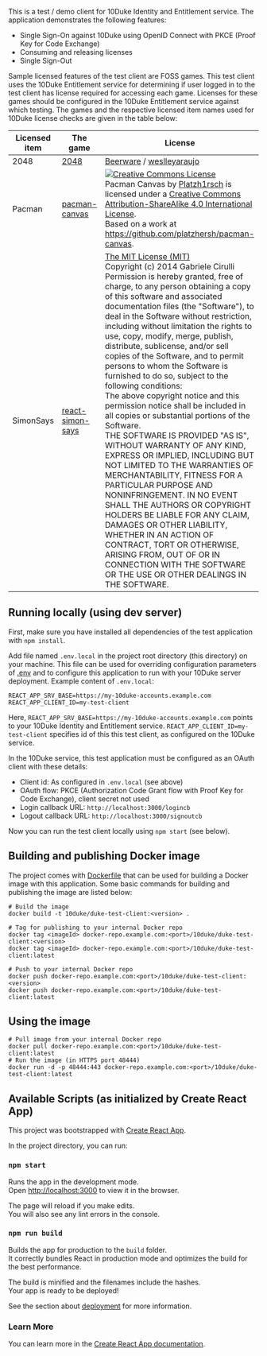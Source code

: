 This is a test / demo client for 10Duke Identity and Entitlement service. The application demonstrates the following features:

- Single Sign-On against 10Duke using OpenID Connect with PKCE (Proof Key for Code Exchange)
- Consuming and releasing licenses
- Single Sign-Out

Sample licensed features of the test client are FOSS games. This test client uses the 10Duke Entitlement service for determining if user logged in to the test client has license required for accessing each game. Licenses for these games should be configured in the 10Duke Entitlement service against which testing. The games and the respective licensed item names used for 10Duke license checks are given in the table below:

| Licensed item | The game                                                              | License                                                                                                                                                                                                                                                                                                                                                                                                                                                                                                                                                                                                                                                                                                                                                                                                                                                                                                                                                                                                                                                                                                                                                                                                                  |
| ------------- | --------------------------------------------------------------------- | ------------------------------------------------------------------------------------------------------------------------------------------------------------------------------------------------------------------------------------------------------------------------------------------------------------------------------------------------------------------------------------------------------------------------------------------------------------------------------------------------------------------------------------------------------------------------------------------------------------------------------------------------------------------------------------------------------------------------------------------------------------------------------------------------------------------------------------------------------------------------------------------------------------------------------------------------------------------------------------------------------------------------------------------------------------------------------------------------------------------------------------------------------------------------------------------------------------------------ |
| 2048          | [2048](https://github.com/gabrielecirulli/2048)                       | [Beerware](https://en.wikipedia.org/wiki/Beerware) / [weslleyaraujo](https://weslleyaraujo.github.io/react-simon-says/)                                                                                                                                                                                                                                                                                                                                                                                                                                                                                                                                                                                                                                                                                                                                                                                                                                                                                                                                                                                                                                                                                                  |
| Pacman        | [pacman-canvas](https://github.com/platzhersh/pacman-canvas)          | <a rel="license" href="http://creativecommons.org/licenses/by-sa/4.0/"><img alt="Creative Commons License" style="border-width:0" src="https://i.creativecommons.org/l/by-sa/4.0/88x31.png" /></a><br /><span xmlns:dct="http://purl.org/dc/terms/" property="dct:title">Pacman Canvas</span> by <a xmlns:cc="http://creativecommons.org/ns#" href="http://platzh1rsch.ch" property="cc:attributionName" rel="cc:attributionURL">Platzh1rsch</a> is licensed under a <a rel="license" href="http://creativecommons.org/licenses/by-sa/4.0/">Creative Commons Attribution-ShareAlike 4.0 International License</a>.<br />Based on a work at <a xmlns:dct="http://purl.org/dc/terms/" href="https://github.com/platzhersh/pacman-canvas" rel="dct:source">https://github.com/platzhersh/pacman-canvas</a>.                                                                                                                                                                                                                                                                                                                                                                                                                 |
| SimonSays     | [react-simon-says](https://github.com/weslleyaraujo/react-simon-says) | <a href="https://github.com/gabrielecirulli/2048/blob/master/LICENSE.txt">The MIT License (MIT)</a><br />Copyright (c) 2014 Gabriele Cirulli<br />Permission is hereby granted, free of charge, to any person obtaining a copy of this software and associated documentation files (the "Software"), to deal in the Software without restriction, including without limitation the rights to use, copy, modify, merge, publish, distribute, sublicense, and/or sell copies of the Software, and to permit persons to whom the Software is furnished to do so, subject to the following conditions:<br />The above copyright notice and this permission notice shall be included in all copies or substantial portions of the Software.<br />THE SOFTWARE IS PROVIDED "AS IS", WITHOUT WARRANTY OF ANY KIND, EXPRESS OR IMPLIED, INCLUDING BUT NOT LIMITED TO THE WARRANTIES OF MERCHANTABILITY, FITNESS FOR A PARTICULAR PURPOSE AND NONINFRINGEMENT. IN NO EVENT SHALL THE AUTHORS OR COPYRIGHT HOLDERS BE LIABLE FOR ANY CLAIM, DAMAGES OR OTHER LIABILITY, WHETHER IN AN ACTION OF CONTRACT, TORT OR OTHERWISE, ARISING FROM, OUT OF OR IN CONNECTION WITH THE SOFTWARE OR THE USE OR OTHER DEALINGS IN THE SOFTWARE. |

## Running locally (using dev server)

First, make sure you have installed all dependencies of the test application with `npm install`.

Add file named `.env.local` in the project root directory (this directory) on your machine. This file can be used for overriding configuration parameters of [.env](./.env) and to configure this application to run with your 10Duke server deployment. Example content of `.env.local`:

```
REACT_APP_SRV_BASE=https://my-10duke-accounts.example.com
REACT_APP_CLIENT_ID=my-test-client
```

Here, `REACT_APP_SRV_BASE=https://my-10duke-accounts.example.com` points to your 10Duke Identity and Entitlement service. `REACT_APP_CLIENT_ID=my-test-client` specifies id of this this test client, as configured on the 10Duke service.

In the 10Duke service, this test application must be configured as an OAuth client with these details:

- Client id: As configured in `.env.local` (see above)
- OAuth flow: PKCE (Authorization Code Grant flow with Proof Key for Code Exchange), client secret not used
- Login callback URL: `http://localhost:3000/logincb`
- Logout callback URL: `http://localhost:3000/signoutcb`

Now you can run the test client locally using `npm start` (see below).

## Building and publishing Docker image

The project comes with [Dockerfile](./Dockerfile) that can be used for building a Docker image with this application. Some basic commands for building and publishing the image are listed below:

```
# Build the image
docker build -t 10duke/duke-test-client:<version> .

# Tag for publishing to your internal Docker repo
docker tag <imageId> docker-repo.example.com:<port>/10duke/duke-test-client:<version>
docker tag <imageId> docker-repo.example.com:<port>/10duke/duke-test-client:latest

# Push to your internal Docker repo
docker push docker-repo.example.com:<port>/10duke/duke-test-client:<version>
docker push docker-repo.example.com:<port>/10duke/duke-test-client:latest
```

## Using the image

```
# Pull image from your internal Docker repo
docker pull docker-repo.example.com:<port>/10duke/duke-test-client:latest
# Run the image (in HTTPS port 48444)
docker run -d -p 48444:443 docker-repo.example.com:<port>/10duke/duke-test-client:latest
```

## Available Scripts (as initialized by Create React App)

This project was bootstrapped with [Create React App](https://github.com/facebook/create-react-app).

In the project directory, you can run:

### `npm start`

Runs the app in the development mode.<br />
Open [http://localhost:3000](http://localhost:3000) to view it in the browser.

The page will reload if you make edits.<br />
You will also see any lint errors in the console.

### `npm run build`

Builds the app for production to the `build` folder.<br />
It correctly bundles React in production mode and optimizes the build for the best performance.

The build is minified and the filenames include the hashes.<br />
Your app is ready to be deployed!

See the section about [deployment](https://facebook.github.io/create-react-app/docs/deployment) for more information.

### Learn More

You can learn more in the [Create React App documentation](https://facebook.github.io/create-react-app/docs/getting-started).
